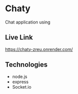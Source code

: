 # Chaty

  Chat application using

##  Live Link

https://chaty-zreu.onrender.com/

## Technologies

- node.js
- express
- Socket.io
